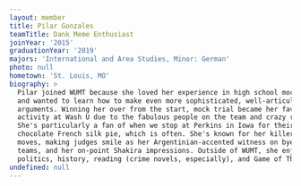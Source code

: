 ```yaml
---
layout: member
title: Pilar Gonzales
teamTitle: Dank Meme Enthusiast
joinYear: '2015'
graduationYear: '2019'
majors: 'International and Area Studies, Minor: German'
photo: null
hometown: 'St. Louis, MO'
biography: >
  Pilar joined WUMT because she loved her experience in high school mock trial
  and wanted to learn how to make even more sophisticated, well-articulated
  arguments. Winning her over from the start, mock trial became her favorite
  activity at Wash U due to the fabulous people on the team and crazy roadtrips.
  She's particularly a fan of when we stop at Perkins in Iowa for their heavenly
  chocolate French silk pie, which is often. She's known for her killer attorney
  moves, making judges smile as her Argentinian-accented witness on bye-buster
  teams, and her on-point Shakira impressions. Outside of WUMT, she enjoys
  politics, history, reading (crime novels, especially), and Game of Thrones.
undefined: null
---
```


